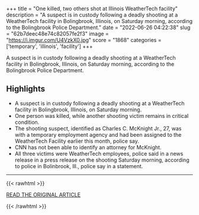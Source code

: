 +++
title = "One killed, two others shot at Illinois WeatherTech facility"
description = "A suspect is in custody following a deadly shooting at a WeatherTech facility in Bolingbrook, Illinois, on Saturday morning, according to the Bolingbrook Police Department."
date = "2022-06-26 04:22:38"
slug = "62b7deec48e74c82057fe2f3"
image = "https://i.imgur.com/U4VzkX0.jpg"
score = "1868"
categories = ['temporary', 'illinois', 'facility']
+++

A suspect is in custody following a deadly shooting at a WeatherTech facility in Bolingbrook, Illinois, on Saturday morning, according to the Bolingbrook Police Department.

## Highlights

- A suspect is in custody following a deadly shooting at a WeatherTech facility in Bolingbrook, Illinois, on Saturday morning.
- One person was killed, while another shooting victim remains in critical condition.
- The shooting suspect, identified as Charles C. McKnight Jr., 27, was with a temporary employment agency and had been assigned to the WeatherTech Facility earlier this month, police say.
- CNN has not been able to identify an attorney for McKnight.
- All three victims were WeatherTech employees, police said in a news release in a press release on the shooting Saturday morning, according to police in Bolinbrook, Ill., police say in a statement.

---

{{< rawhtml >}}
  <p class="article-category">
    <a target="_blank" href="https://www.cnn.com/2022/06/25/us/weathertech-bolingbrook-shooting-illinois/index.html">READ THE ORIGINAL ARTICLE</a>
  </p>
{{< /rawhtml >}}

